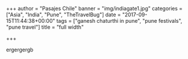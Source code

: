 +++
author = "Pasajes Chile"
banner = "img/indiagate1.jpg"
categories = ["Asia", "India", "Pune", "TheTravelBug"]
date = "2017-09-15T11:44:38+00:00"
tags = ["ganesh chaturthi in pune", "pune festivals", "pune travel"]
title = "full width"

+++


ergergergb